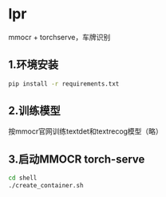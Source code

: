 # lpr
mmocr + torchserve，车牌识别

## 1.环境安装
```bash
pip install -r requirements.txt
```

## 2.训练模型
按mmocr官网训练textdet和textrecog模型（略）


## 3.启动MMOCR torch-serve
```bash
cd shell
./create_container.sh
```
